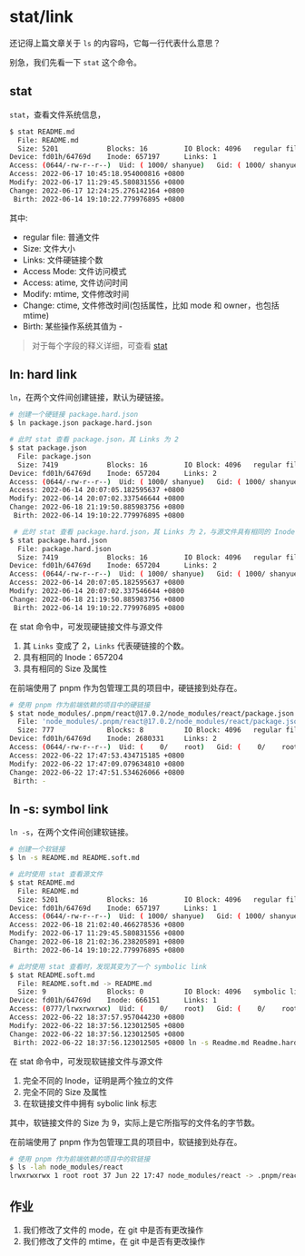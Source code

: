 # stat/link

还记得上篇文章关于 `ls` 的内容吗，它每一行代表什么意思？

别急，我们先看一下 `stat` 这个命令。

## stat

`stat`，查看文件系统信息，

``` bash
$ stat README.md
  File: README.md
  Size: 5201            Blocks: 16         IO Block: 4096   regular file
Device: fd01h/64769d    Inode: 657197      Links: 1
Access: (0644/-rw-r--r--)  Uid: ( 1000/ shanyue)   Gid: ( 1000/ shanyue)
Access: 2022-06-17 10:45:18.954000816 +0800
Modify: 2022-06-17 11:29:45.580831556 +0800
Change: 2022-06-17 12:24:25.276142164 +0800
 Birth: 2022-06-14 19:10:22.779976895 +0800
```

其中:

+ regular file: 普通文件
+ Size: 文件大小
+ Links: 文件硬链接个数
+ Access Mode: 文件访问模式
+ Access: atime, 文件访问时间
+ Modify: mtime, 文件修改时间
+ Change: ctime, 文件修改时间(包括属性，比如 mode 和 owner，也包括 mtime)
+ Birth: 某些操作系统其值为 -

> 对于每个字段的释义详细，可查看 [stat](https://www.man7.org/linux/man-pages/man2/stat.2.html#DESCRIPTION)

## ln: hard link

`ln`，在两个文件间创建链接，默认为硬链接。

``` bash
# 创建一个硬链接 package.hard.json
$ ln package.json package.hard.json

# 此时 stat 查看 package.json，其 Links 为 2
$ stat package.json
  File: package.json
  Size: 7419            Blocks: 16         IO Block: 4096   regular file
Device: fd01h/64769d    Inode: 657204      Links: 2
Access: (0644/-rw-r--r--)  Uid: ( 1000/ shanyue)   Gid: ( 1000/ shanyue)
Access: 2022-06-14 20:07:05.182595637 +0800
Modify: 2022-06-14 20:07:02.337546644 +0800
Change: 2022-06-18 21:19:50.885983756 +0800
 Birth: 2022-06-14 19:10:22.779976895 +0800

 # 此时 stat 查看 package.hard.json，其 Links 为 2，与源文件具有相同的 Inode
$ stat package.hard.json
  File: package.hard.json
  Size: 7419            Blocks: 16         IO Block: 4096   regular file
Device: fd01h/64769d    Inode: 657204      Links: 2
Access: (0644/-rw-r--r--)  Uid: ( 1000/ shanyue)   Gid: ( 1000/ shanyue)
Access: 2022-06-14 20:07:05.182595637 +0800
Modify: 2022-06-14 20:07:02.337546644 +0800
Change: 2022-06-18 21:19:50.885983756 +0800
 Birth: 2022-06-14 19:10:22.779976895 +0800
```

在 stat 命令中，可发现硬链接文件与源文件

1. 其 `Links` 变成了 2，`Links` 代表硬链接的个数。
2. 具有相同的 Inode：657204
3. 具有相同的 Size 及属性

在前端使用了 pnpm 作为包管理工具的项目中，硬链接到处存在。

``` bash
# 使用 pnpm 作为前端依赖的项目中的硬链接
$ stat node_modules/.pnpm/react@17.0.2/node_modules/react/package.json
  File: 'node_modules/.pnpm/react@17.0.2/node_modules/react/package.json'
  Size: 777             Blocks: 8          IO Block: 4096   regular file
Device: fd01h/64769d    Inode: 2680331     Links: 2
Access: (0644/-rw-r--r--)  Uid: (    0/    root)   Gid: (    0/    root)
Access: 2022-06-22 17:47:53.434715185 +0800
Modify: 2022-06-22 17:47:09.079634810 +0800
Change: 2022-06-22 17:47:51.534626066 +0800
 Birth: -
```

## ln -s: symbol link

`ln -s`，在两个文件间创建软链接。

``` bash
# 创建一个软链接
$ ln -s README.md README.soft.md

# 此时使用 stat 查看源文件
$ stat README.md
  File: README.md
  Size: 5201            Blocks: 16         IO Block: 4096   regular file
Device: fd01h/64769d    Inode: 657197      Links: 1
Access: (0644/-rw-r--r--)  Uid: ( 1000/ shanyue)   Gid: ( 1000/ shanyue)
Access: 2022-06-18 21:02:40.466278536 +0800
Modify: 2022-06-17 11:29:45.580831556 +0800
Change: 2022-06-18 21:02:36.238205891 +0800
 Birth: 2022-06-14 19:10:22.779976895 +0800

# 此时使用 stat 查看时，发现其变为了一个 symbolic link
$ stat README.soft.md
  File: README.soft.md -> README.md
  Size: 9               Blocks: 0          IO Block: 4096   symbolic link
Device: fd01h/64769d    Inode: 666151      Links: 1
Access: (0777/lrwxrwxrwx)  Uid: (    0/    root)   Gid: (    0/    root)
Access: 2022-06-22 18:37:57.957044230 +0800
Modify: 2022-06-22 18:37:56.123012505 +0800
Change: 2022-06-22 18:37:56.123012505 +0800
 Birth: 2022-06-22 18:37:56.123012505 +0800 ln -s Readme.md Readme.hard.md
```

在 stat 命令中，可发现软链接文件与源文件

1. 完全不同的 Inode，证明是两个独立的文件
2. 完全不同的 Size 及属性
3. 在软链接文件中拥有 sybolic link 标志

其中，软链接文件的 Size 为 9，实际上是它所指写的文件名的字节数。

在前端使用了 pnpm 作为包管理工具的项目中，软链接到处存在。

``` bash
# 使用 pnpm 作为前端依赖的项目中的软链接
$ ls -lah node_modules/react
lrwxrwxrwx 1 root root 37 Jun 22 17:47 node_modules/react -> .pnpm/react@17.0.2/node_modules/react
```

<!-- ## ls 之每字段释义

``` bash
$ ls -lah README.md
-rw-r--r-- 2 shanyue shanyue 5.1K Jun 17 11:29 README.md
```

各项释义如下:

``` bash
mode         user    group   size mtime        name
-rw-r--r-- 2 shanyue shanyue 5.1K Jun 17 11:29 README.md
``` -->

<!-- ## file -->

<!-- > https://stackoverflow.com/questions/19902828/why-does-enoent-mean-no-such-file-or-directory
>
> It's an abbreviation of Error NO ENTry (or Error NO ENTity), and can actually be used for more than files/directories.
>
> It's abbreviated because C compilers at the dawn of time didn't support more than 8 characters in symbols. -->

## 作业

1. 我们修改了文件的 mode，在 git 中是否有更改操作
1. 我们修改了文件的 mtime，在 git 中是否有更改操作
